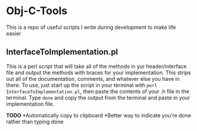 Obj-C-Tools
===========

This is a repo of useful scripts I write during development to make life easier

## InterfaceToImplementation.pl
This is a perl script that will take all of the methods in yur header/interface file and output the methods with braces for your implementation. This strips out all of the documentation, comments, and whatever else you have in there. To use, just start up the script in your terminal with `perl InterfaceToImplementation.pl`, then paste the contents of your .h file in the terminal. Type `done` and copy the output from the terminal and paste in your implementation file. 

**TODO**
  *Automatically copy to clipboard
  *Better way to indicate you're done rather than typing done
